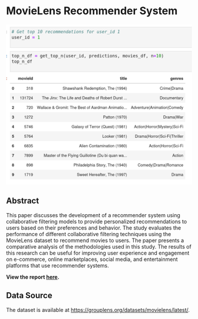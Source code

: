 # MovieLens Recommender System

![Recommender](https://github.com/arunaabh95/movielens-recommender/blob/master/deliverables/recommender.png)

## Abstract
This paper discusses the development of a recommender system using collaborative filtering models to provide personalized recommendations to users based on their preferences and behavior. The study evaluates the performance of different collaborative filtering techniques using the MovieLens dataset to recommend movies to users. The paper presents a comparative analysis of the methodologies used in this study. The results of this research can be useful for improving user experience and engagement on e-commerce, online marketplaces, social media, and entertainment platforms that use recommender systems.

**View the report [here](https://github.com/arunaabh95/movielens-recommender/blob/master/deliverables/movielens_recommender_system.pdf).**

## Data Source
The dataset is available at https://grouplens.org/datasets/movielens/latest/.
